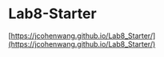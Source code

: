 # Lab8-Starter
[https://jcohenwang.github.io/Lab8_Starter/](https://jcohenwang.github.io/Lab8_Starter/)
